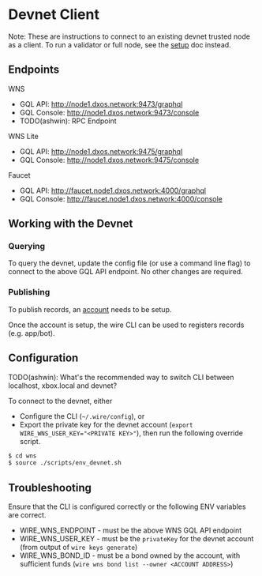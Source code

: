 # Devnet Client

Note: These are instructions to connect to an existing devnet trusted node as a client. To run a validator or full node, see the [setup](./README.md) doc instead.

## Endpoints

WNS

* GQL API: http://node1.dxos.network:9473/graphql
* GQL Console: http://node1.dxos.network:9473/console
* TODO(ashwin): RPC Endpoint

WNS Lite

* GQL API: http://node1.dxos.network:9475/graphql
* GQL Console: http://node1.dxos.network:9475/console

Faucet

* GQL API: http://faucet.node1.dxos.network:4000/graphql
* GQL Console: http://faucet.node1.dxos.network:4000/console

## Working with the Devnet

### Querying

To query the devnet, update the config file (or use a command line flag) to connect to the above GQL API endpoint. No other changes are required.

### Publishing

To publish records, an [account](./ACCOUNT.md) needs to be setup.

Once the account is setup, the wire CLI can be used to registers records (e.g. app/bot).

## Configuration

TODO(ashwin): What's the recommended way to switch CLI between localhost, xbox.local and devnet?

To connect to the devnet, either

* Configure the CLI (`~/.wire/config`), or
* Export the private key for the devnet account (`export WIRE_WNS_USER_KEY="<PRIVATE KEY>"`), then run the following override script.

```bash
$ cd wns
$ source ./scripts/env_devnet.sh
```

## Troubleshooting

Ensure that the CLI is configured correctly or the following ENV variables are correct.

* WIRE_WNS_ENDPOINT - must be the above WNS GQL API endpoint
* WIRE_WNS_USER_KEY - must be the `privateKey` for the devnet account (from output of `wire keys generate`)
* WIRE_WNS_BOND_ID - must be a bond owned by the account, with sufficient funds (`wire wns bond list --owner <ACCOUNT ADDRESS>`)
